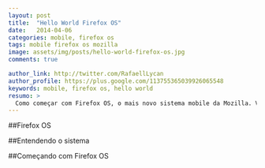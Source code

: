 ```yaml
---
layout: post
title:  "Hello World Firefox OS"
date:   2014-04-06
categories: mobile, firefox os
tags: mobile firefox os mozilla
image: assets/img/posts/hello-world-firefox-os.jpg
comments: true

author_link: http://twitter.com/RafaellLycan
author_profile: https://plus.google.com/113755365039926065548
keywords: mobile, firefox os, hello world
resumo: >
  Como começar com Firefox OS, o mais novo sistema mobile da Mozilla. Vamos criar o primeiro aplicativo e entender o sistema operacional Firefox OS e suas peculiaridades.
---
```

##Firefox OS

##Entendendo o sistema

##Começando com Firefox OS